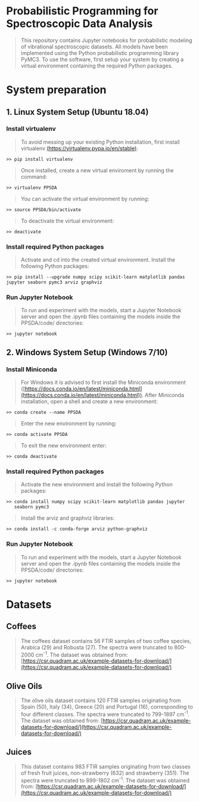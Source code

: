 # Probabilistic Programming for Spectroscopic Data Analysis
> This repository contains Jupyter notebooks for probabilistic modeling of vibrational spectroscopic datasets. All models have been implemented using the Python probabilistic programming library PyMC3. To use the software, first setup your system by creating a virtual environment containing the required Python packages.

# System preparation

## 1. Linux System Setup (Ubuntu 18.04)

### Install virtualenv

> To avoid messing up your existing Python installation, first install virtualenv [(https://virtualenv.pypa.io/en/stable)](https://virtualenv.pypa.io/en/stable/):
>
```
>> pip install virtualenv
```

> Once installed, create a new virtual enviroment by running the command:

```
>> virtualenv PPSDA
```

> You can activate the virtual environment by running:
```
>> source PPSDA/bin/activate
```

> To deactivate the virtual environment:
```
>> deactivate
```

### Install required Python packages

> Activate and cd into the created virtual environment. Install the following Python packages:
```
>> pip install --upgrade numpy scipy scikit-learn matplotlib pandas
jupyter seaborn pymc3 arviz graphviz
```

### Run Jupyter Notebook

> To run and experiment with the models, start a Jupyter Notebook server and open the .ipynb files containing the models inside the PPSDA/code/ directories:
```
>> jupyter notebook
```

## 2. Windows System Setup (Windows 7/10)

### Install Miniconda

> For Windows it is advised to first install the Miniconda environment ([https://docs.conda.io/en/latest/miniconda.html](https://docs.conda.io/en/latest/miniconda.html)). After Miniconda installation, open a shell and create a new environment:
```
>> conda create --name PPSDA
```

> Enter the new environment by running:
```
>> conda activate PPSDA
```

> To exit the new environment enter:
```
>> conda deactivate
```

### Install required Python packages

> Activate the new environment and install the following Python packages: 
```
>> conda install numpy scipy scikit-learn matplotlib pandas jupyter
   seaborn pymc3
```

> Install the arviz and graphviz libraries:
```
>> conda install -c conda-forge arviz python-graphviz
```

### Run Jupyter Notebook

> To run and experiment with the models, start a Jupyter Notebook server and open the .ipynb files containing the models inside the PPSDA/code/ directories:
```
>> jupyter notebook
```

# Datasets

## Coffees
> The coffees dataset contains 56 FTIR samples of two coffee species, Arabica (29) and Robusta (27). The spectra were truncated to 800-2000 cm<sup>-1</sup>. The dataset was obtained from: [https://csr.quadram.ac.uk/example-datasets-for-download/](https://csr.quadram.ac.uk/example-datasets-for-download/)

## Olive Oils
> The olive oils dataset contains 120 FTIR samples originating from Spain (50), Italy (34), Greece (20) and Portugal (16), corresponding to four different classes. The spectra were truncated to 799-1897 cm<sup>-1</sup>. The dataset was obtained from: [https://csr.quadram.ac.uk/example-datasets-for-download/](https://csr.quadram.ac.uk/example-datasets-for-download/)

## Juices
> This dataset contains 983 FTIR samples originating from two classes of fresh fruit juices, non-strawberry (632) and strawberry (351). The spectra were truncated to 899-1802 cm<sup>-1</sup>. The dataset was obtained from: [https://csr.quadram.ac.uk/example-datasets-for-download/](https://csr.quadram.ac.uk/example-datasets-for-download/)
>